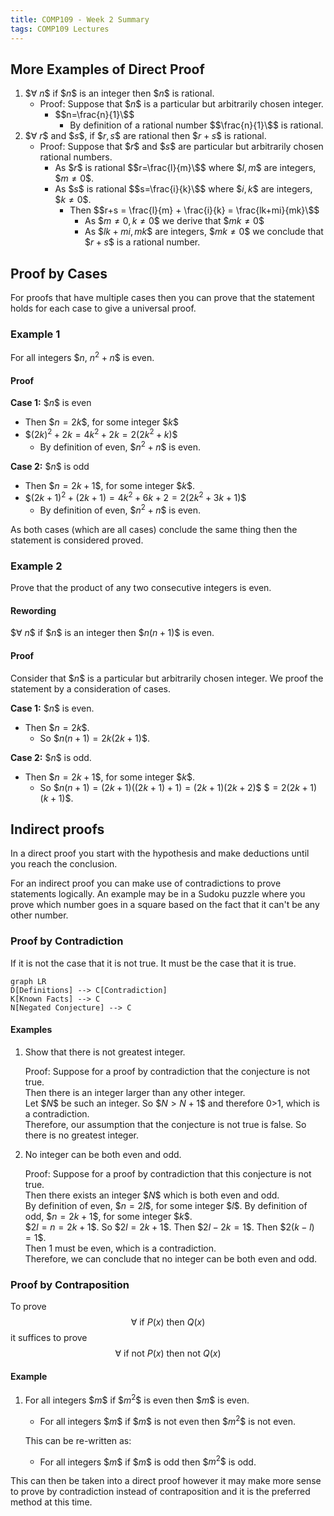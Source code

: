 ```yaml
---
title: COMP109 - Week 2 Summary
tags: COMP109 Lectures
---
```

## More Examples of Direct Proof
1. \$$\forall\ n\$$ if \$$n\$$ is an integer then \$$n\$$ is rational. 
	* Proof: Suppose that \$$n\$$ is a particular but arbitrarily chosen integer.
		* \$$n=\frac{n}{1}\$$
			* By definition of a rational number \$$\frac{n}{1}\$$ is rational.
1. \$$\forall\ r\$$ and \$$s\$$, if \$$r,s\$$ are rational then \$$r+s\$$ is rational.
	* Proof: Suppose that \$$r\$$ and \$$s\$$ are particular but arbitrarily chosen rational numbers.
		* As \$$r\$$ is rational \$$r=\frac{l}{m}\$$ where \$$l,m\$$ are integers, \$$m\neq 0\$$.
		* As \$$s\$$ is rational \$$s=\frac{i}{k}\$$ where \$$i,k\$$ are integers, \$$k\neq 0\$$.
			* Then \$$r+s = \frac{l}{m} + \frac{i}{k} = \frac{lk+mi}{mk}\$$
				* As \$$m\neq 0, k\neq 0\$$ we derive that \$$mk\neq 0\$$
				* As \$$lk+mi,mk\$$ are integers, \$$mk\neq 0\$$ we conclude that \$$r+s\$$ is a rational number. 

## Proof by Cases
For proofs that have multiple cases then you can prove that the statement holds for each case to give a universal proof.

### Example 1
For all integers \$$n,\ n^2 + n\$$ is even.

#### Proof
**Case 1:** \$$n\$$ is even  

* Then \$$n=2k\$$, for some integer \$$k\$$  
* \$$(2k)^2+2k=4k^2+2k=2(2k^2+k)\$$
	* By definition of even, \$$n^2 + n\$$ is even. 

**Case 2:** \$$n\$$ is odd

* Then \$$n=2k+1\$$, for some integer \$$k\$$.
* \$$(2k+1)^2+(2k+1)=4k^2+6k+2=2(2k^2+3k+1)\$$
	* By definition of even, \$$n^2 + n\$$ is even. 
	
As both cases (which are all cases) conclude the same thing then the statement is considered proved.

### Example 2
Prove that the product of any two consecutive integers is even. 

#### Rewording
\$$\forall\ n\$$ if \$$n\$$ is an integer then \$$n(n+1)\$$ is even. 

#### Proof
Consider that \$$n\$$ is a particular but arbitrarily chosen integer. We proof the statement by a consideration of cases.

**Case 1:** \$$n\$$ is even.

* Then \$$n=2k\$$.
	* So \$$n(n+1)=2k(2k+1)\$$.

**Case 2:** \$$n\$$ is odd.
	
* Then \$$n=2k+1\$$, for some integer \$$k\$$.
	* So \$$n(n+1)=(2k+1)((2k+1)+1)= (2k+1)(2k+2)\$$ \$$= 2(2k+1)(k+1)\$$.

## Indirect proofs
In a direct proof you start with the hypothesis and make deductions until you reach the conclusion.

For an indirect proof you can make use of contradictions to prove statements logically. An example may be in a Sudoku puzzle where you prove which number goes in a square based on the fact that it can't be any other number.

### Proof by Contradiction
If it is not the case that it is not true. It must be the case that it is true.

```mermaid
graph LR
D[Definitions] --> C[Contradiction]
K[Known Facts] --> C
N[Negated Conjecture] --> C
```

#### Examples
1. Show that there is not greatest integer.

	Proof: Suppose for a proof by contradiction that the conjecture is not true.  
	Then there is an integer larger than any other integer.  
	Let \$$N\$$ be such an integer.
	So \$$N>N+1\$$ and therefore 0>1, which is a contradiction.  
	Therefore, our  assumption that the conjecture is not true is false. So there is no greatest integer.
2. No integer can be both even and odd.
	
	Proof: Suppose for a proof by contradiction that this conjecture is not true.  
	Then there exists an integer \$$N\$$ which is both even and odd.  
	By definition of even, \$$n=2l\$$, for some integer \$$l\$$. 
	By definition of odd, \$$n=2k+1\$$, for some integer \$$k\$$.  
	\$$2l=n=2k+1\$$. So \$$2l=2k+1\$$. Then \$$2l-2k=1\$$. Then \$$2(k-l) = 1\$$.  
	Then 1 must be even, which is a contradiction.  
	Therefore, we can conclude that no integer can be both even and odd.

### Proof by Contraposition
To prove 
$$\forall \text{ if } P(x) \text{ then } Q(x)$$
it suffices to prove  
$$\forall \text{ if not } P(x) \text{ then not } Q(x)$$

#### Example
1. For all integers \$$m\$$ if \$$m^2\$$ is even then \$$m\$$ is even.
	* For all integers \$$m\$$ if \$$m\$$ is not even then \$$m^2\$$ is not even.
	
	This can be re-written as:
	
	* For all integers \$$m\$$ if \$$m\$$ is odd then \$$m^2\$$ is odd.

This can then be taken into a direct proof however it may make more sense to prove by contradiction instead of contraposition and it is the preferred method at this time.
